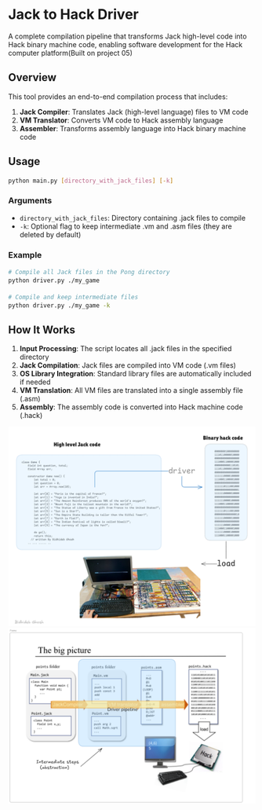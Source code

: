 # Jack to Hack Driver

A complete compilation pipeline that transforms Jack high-level code into Hack binary machine code, enabling software development for the Hack computer platform(Built on project 05)

## Overview

This tool provides an end-to-end compilation process that includes:

1. **Jack Compiler**: Translates Jack (high-level language) files to VM code
2. **VM Translator**: Converts VM code to Hack assembly language
3. **Assembler**: Transforms assembly language into Hack binary machine code
## Usage

```bash
python main.py [directory_with_jack_files] [-k]
```

### Arguments

- `directory_with_jack_files`: Directory containing .jack files to compile
- `-k`: Optional flag to keep intermediate .vm and .asm files (they are deleted by default)

### Example

```bash
# Compile all Jack files in the Pong directory
python driver.py ./my_game

# Compile and keep intermediate files
python driver.py ./my_game -k
```

## How It Works

1. **Input Processing**: The script locates all .jack files in the specified directory
2. **Jack Compilation**: Jack files are compiled into VM code (.vm files)
3. **OS Library Integration**: Standard library files are automatically included if needed
4. **VM Translation**: All VM files are translated into a single assembly file (.asm)
5. **Assembly**: The assembly code is converted into Hack machine code (.hack)


![1](2.png)
![2](1.png)



